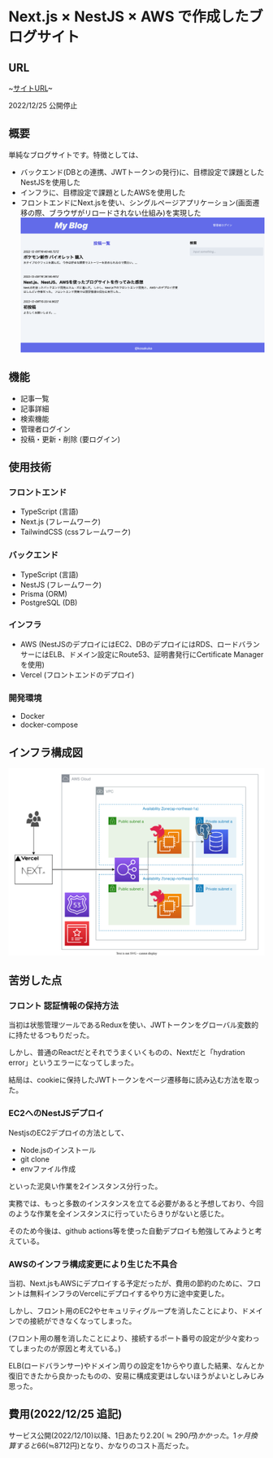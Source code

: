 # Next.js × NestJS × AWS で作成したブログサイト
## URL
~[サイトURL](https://nest-next-blog.vercel.app/)~

2022/12/25 公開停止

## 概要
単純なブログサイトです。特徴としては、
- バックエンド(DBとの連携、JWTトークンの発行)に、目標設定で課題としたNestJSを使用した
- インフラに、目標設定で課題としたAWSを使用した
- フロントエンドにNext.jsを使い、シングルページアプリケーション(画面遷移の際、ブラウザがリロードされない仕組み)を実現した
![記事一覧](./pic/blogs.png)

## 機能
- 記事一覧
- 記事詳細
- 検索機能
- 管理者ログイン
- 投稿・更新・削除 (要ログイン)

## 使用技術
### フロントエンド
- TypeScript (言語)
- Next.js (フレームワーク)
- TailwindCSS (cssフレームワーク)
### バックエンド
- TypeScript (言語)
- NestJS (フレームワーク)
- Prisma (ORM)
- PostgreSQL (DB)
### インフラ
- AWS (NestJSのデプロイにはEC2、DBのデプロイにはRDS、ロードバランサーにはELB、ドメイン設定にRoute53、証明書発行にCertificate Managerを使用)
- Vercel (フロントエンドのデプロイ)

### 開発環境
- Docker
- docker-compose

## インフラ構成図
![インフラ構成図](./pic/infra.svg)

## 苦労した点
### フロント 認証情報の保持方法
当初は状態管理ツールであるReduxを使い、JWTトークンをグローバル変数的に持たせるつもりだった。

しかし、普通のReactだとそれでうまくいくものの、Nextだと「hydration error」というエラーになってしまった。

結局は、cookieに保持したJWTトークンをページ遷移毎に読み込む方法を取った。
### EC2へのNestJSデプロイ
NestjsのEC2デプロイの方法として、
- Node.jsのインストール
- git clone
- envファイル作成

といった泥臭い作業を2インスタンス分行った。

実務では、もっと多数のインスタンスを立てる必要があると予想しており、今回のような作業を全インスタンスに行っていたらきりがないと感じた。

そのため今後は、github actions等を使った自動デプロイも勉強してみようと考えている。
### AWSのインフラ構成変更により生じた不具合
当初、Next.jsもAWSにデプロイする予定だったが、費用の節約のために、フロントは無料インフラのVercelにデプロイするやり方に途中変更した。

しかし、フロント用のEC2やセキュリティグループを消したことにより、ドメインでの接続ができなくなってしまった。

(フロント用の層を消したことにより、接続するポート番号の設定が少々変わってしまったのが原因と考えている。)

ELB(ロードバランサー)やドメイン周りの設定を1からやり直した結果、なんとか復旧できたから良かったものの、安易に構成変更はしないほうがよいとしみじみ思った。

## 費用(2022/12/25 追記)
サービス公開(2022/12/10)以降、1日あたり$2.20(≒290円)かかった。1ヶ月換算すると$66(≒8712円)となり、かなりのコスト高だった。
